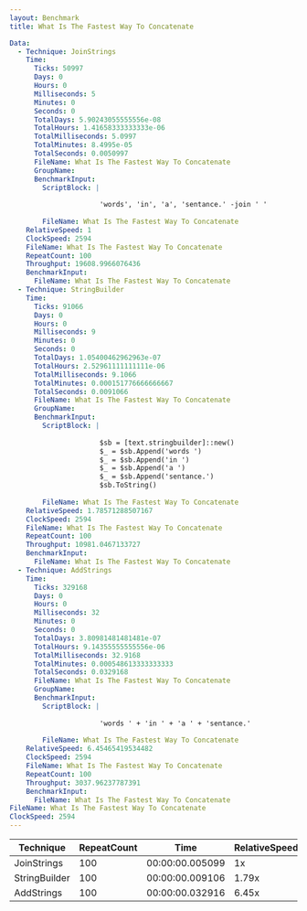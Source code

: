 ```yaml
---
layout: Benchmark
title: What Is The Fastest Way To Concatenate

Data: 
  - Technique: JoinStrings
    Time: 
      Ticks: 50997
      Days: 0
      Hours: 0
      Milliseconds: 5
      Minutes: 0
      Seconds: 0
      TotalDays: 5.90243055555556e-08
      TotalHours: 1.41658333333333e-06
      TotalMilliseconds: 5.0997
      TotalMinutes: 8.4995e-05
      TotalSeconds: 0.0050997
      FileName: What Is The Fastest Way To Concatenate
      GroupName: 
      BenchmarkInput: 
        ScriptBlock: |
          
                      'words', 'in', 'a', 'sentance.' -join ' '
                  
        FileName: What Is The Fastest Way To Concatenate
    RelativeSpeed: 1
    ClockSpeed: 2594
    FileName: What Is The Fastest Way To Concatenate
    RepeatCount: 100
    Throughput: 19608.9966076436
    BenchmarkInput: 
      FileName: What Is The Fastest Way To Concatenate
  - Technique: StringBuilder
    Time: 
      Ticks: 91066
      Days: 0
      Hours: 0
      Milliseconds: 9
      Minutes: 0
      Seconds: 0
      TotalDays: 1.05400462962963e-07
      TotalHours: 2.52961111111111e-06
      TotalMilliseconds: 9.1066
      TotalMinutes: 0.000151776666666667
      TotalSeconds: 0.0091066
      FileName: What Is The Fastest Way To Concatenate
      GroupName: 
      BenchmarkInput: 
        ScriptBlock: |
          
                      $sb = [text.stringbuilder]::new()
                      $_ = $sb.Append('words ')
                      $_ = $sb.Append('in ')
                      $_ = $sb.Append('a ')
                      $_ = $sb.Append('sentance.')
                      $sb.ToString()
                  
        FileName: What Is The Fastest Way To Concatenate
    RelativeSpeed: 1.78571288507167
    ClockSpeed: 2594
    FileName: What Is The Fastest Way To Concatenate
    RepeatCount: 100
    Throughput: 10981.0467133727
    BenchmarkInput: 
      FileName: What Is The Fastest Way To Concatenate
  - Technique: AddStrings
    Time: 
      Ticks: 329168
      Days: 0
      Hours: 0
      Milliseconds: 32
      Minutes: 0
      Seconds: 0
      TotalDays: 3.80981481481481e-07
      TotalHours: 9.14355555555556e-06
      TotalMilliseconds: 32.9168
      TotalMinutes: 0.000548613333333333
      TotalSeconds: 0.0329168
      FileName: What Is The Fastest Way To Concatenate
      GroupName: 
      BenchmarkInput: 
        ScriptBlock: |
          
                      'words ' + 'in ' + 'a ' + 'sentance.'
                  
        FileName: What Is The Fastest Way To Concatenate
    RelativeSpeed: 6.45465419534482
    ClockSpeed: 2594
    FileName: What Is The Fastest Way To Concatenate
    RepeatCount: 100
    Throughput: 3037.96237787391
    BenchmarkInput: 
      FileName: What Is The Fastest Way To Concatenate
FileName: What Is The Fastest Way To Concatenate
ClockSpeed: 2594
---
```





|Technique    |RepeatCount|Time           |RelativeSpeed|Throughput|
|-------------|-----------|---------------|-------------|----------|
|JoinStrings  |100        |00:00:00.005099|1x           |19609/s   |
|StringBuilder|100        |00:00:00.009106|1.79x        |10981.05/s|
|AddStrings   |100        |00:00:00.032916|6.45x        |3037.96/s |
